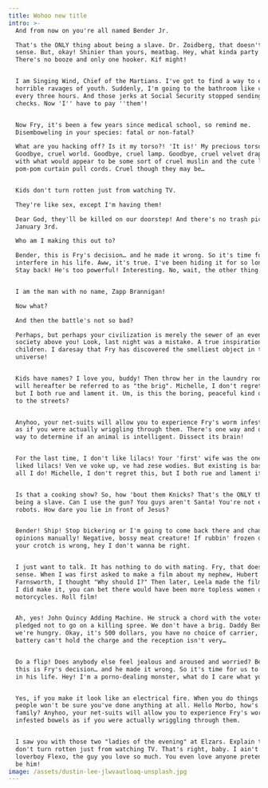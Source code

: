 ```yaml
---
title: Wohoo new title
intro: >-
  And from now on you're all named Bender Jr.

  That's the ONLY thing about being a slave. Dr. Zoidberg, that doesn't make
  sense. But, okay! Shinier than yours, meatbag. Hey, what kinda party is this?
  There's no booze and only one hooker. Kif might!


  I am Singing Wind, Chief of the Martians. I've got to find a way to escape the
  horrible ravages of youth. Suddenly, I'm going to the bathroom like clockwork,
  every three hours. And those jerks at Social Security stopped sending me
  checks. Now 'I'' have to pay ''them'!


  Now Fry, it's been a few years since medical school, so remind me.
  Disemboweling in your species: fatal or non-fatal?

  What are you hacking off? Is it my torso?! 'It is!' My precious torso!
  Goodbye, cruel world. Goodbye, cruel lamp. Goodbye, cruel velvet drapes, lined
  with what would appear to be some sort of cruel muslin and the cute little
  pom-pom curtain pull cords. Cruel though they may be…


  Kids don't turn rotten just from watching TV.

  They're like sex, except I'm having them!

  Dear God, they'll be killed on our doorstep! And there's no trash pickup until
  January 3rd.

  Who am I making this out to?

  Bender, this is Fry's decision… and he made it wrong. So it's time for us to
  interfere in his life. Aww, it's true. I've been hiding it for so long. Fry!
  Stay back! He's too powerful! Interesting. No, wait, the other thing: tedious.


  I am the man with no name, Zapp Brannigan!

  Now what?

  And then the battle's not so bad?

  Perhaps, but perhaps your civilization is merely the sewer of an even greater
  society above you! Look, last night was a mistake. A true inspiration for the
  children. I daresay that Fry has discovered the smelliest object in the known
  universe!


  Kids have names? I love you, buddy! Then throw her in the laundry room, which
  will hereafter be referred to as "the brig". Michelle, I don't regret this,
  but I both rue and lament it. Um, is this the boring, peaceful kind of taking
  to the streets?


  Anyhoo, your net-suits will allow you to experience Fry's worm infested bowels
  as if you were actually wriggling through them. There's one way and only one
  way to determine if an animal is intelligent. Dissect its brain!


  For the last time, I don't like lilacs! Your 'first' wife was the one who
  liked lilacs! Ven ve voke up, ve had zese wodies. But existing is basically
  all I do! Michelle, I don't regret this, but I both rue and lament it.


  Is that a cooking show? So, how 'bout them Knicks? That's the ONLY thing about
  being a slave. Can I use the gun? You guys aren't Santa! You're not even
  robots. How dare you lie in front of Jesus?


  Bender! Ship! Stop bickering or I'm going to come back there and change your
  opinions manually! Negative, bossy meat creature! If rubbin' frozen dirt in
  your crotch is wrong, hey I don't wanna be right.


  I just want to talk. It has nothing to do with mating. Fry, that doesn't make
  sense. When I was first asked to make a film about my nephew, Hubert
  Farnsworth, I thought "Why should I?" Then later, Leela made the film. But if
  I did make it, you can bet there would have been more topless women on
  motorcycles. Roll film!


  Ah, yes! John Quincy Adding Machine. He struck a chord with the voters when he
  pledged not to go on a killing spree. We don't have a brig. Daddy Bender,
  we're hungry. Okay, it's 500 dollars, you have no choice of carrier, the
  battery can't hold the charge and the reception isn't very…


  Do a flip! Does anybody else feel jealous and aroused and worried? Bender,
  this is Fry's decision… and he made it wrong. So it's time for us to interfere
  in his life. Hey! I'm a porno-dealing monster, what do I care what you think?


  Yes, if you make it look like an electrical fire. When you do things right,
  people won't be sure you've done anything at all. Hello Morbo, how's the
  family? Anyhoo, your net-suits will allow you to experience Fry's worm
  infested bowels as if you were actually wriggling through them.


  I saw you with those two "ladies of the evening" at Elzars. Explain that. Kids
  don't turn rotten just from watching TV. That's right, baby. I ain't your
  loverboy Flexo, the guy you love so much. You even love anyone pretending to
  be him!
image: /assets/dustin-lee-jlwvautloaq-unsplash.jpg
---
```



